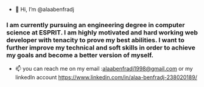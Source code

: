 - 👋 Hi, I’m @alaabenfradj
### I am currently pursuing an engineering degree in computer science at ESPRIT. I am highly motivated and hard working web developer with tenacity to prove my best abilities. I want to further improve my technical and soft skills in order to achieve my goals and become a better version of myself.
- 📫 you can reach me on my email :alaabenfradj1998@gmail.com or my linkedIn account https://www.linkedin.com/in/alaa-benfradj-238020189/

<!---
alaabenfradj/alaabenfradj is a ✨ special ✨ repository because its `README.md` (this file) appears on your GitHub profile.
You can click the Preview link to take a look at your changes.
--->
